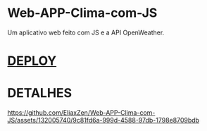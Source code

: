 # Web-APP-Clima-com-JS
Um aplicativo web feito com JS e a API OpenWeather. 
# <a href="https://app-clima-created-by-elias.netlify.app/">DEPLOY</a>
# DETALHES



https://github.com/EliaxZen/Web-APP-Clima-com-JS/assets/132005740/9c81fd6a-999d-4588-97db-1798e8709bdb




